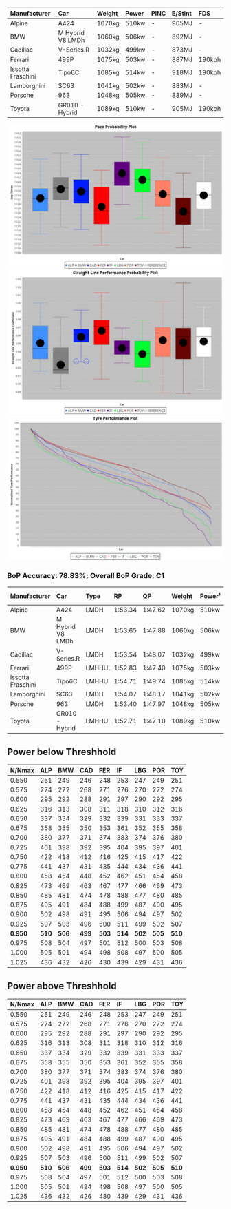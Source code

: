 |Manufacturer|Car|Weight|Power|PINC|E/Stint|FDS|
|:-|:-|:-|:-|:-|:-|:-|
|Alpine|A424|1070kg|510kw|-|905MJ|-|
|BMW|M Hybrid V8 LMDh|1060kg|506kw|-|892MJ|-|
|Cadillac|V-Series.R|1032kg|499kw|-|873MJ|-|
|Ferrari|499P|1075kg|503kw|-|887MJ|190kph|
|Issotta Fraschini|Tipo6C|1085kg|514kw|-|918MJ|190kph|
|Lamborghini|SC63|1041kg|502kw|-|883MJ|-|
|Porsche|963|1048kg|505kw|-|889MJ|-|
|Toyota|GR010 - Hybrid|1089kg|510kw|-|905MJ|190kph|

![PACECHART](./IMG/CUSTOM.png)
![STRAIGHTLINEPERFORMANCECHART](./IMG/CUSTOM_sp.png)
![TYREPERFORMANCECHART](./IMG/CUSTOM_tw.png)

### BoP Accuracy: 78.83%; Overall BoP Grade: C1
|Manufacturer|Car|Type|RP|QP|Weight|Power¹|Threshhold|PINC|Power²|E/Stint|AVG Vmax|FDS|RDLC|L/Stint|BOP-Grade|ModelAccuracy|ModelPoints|Match%|
|:-|:-|:-|:-|:-|:-|:-|:-|:-|:-|:-|:-|:-|:-|:-|:-|:-|:-|:-|
|Alpine|A424|LMDH|1:53.34|1:47.62|1070kg|510kw|210.0kph|-|510kw|905MJ|278.72kph|-|1.00|35|~A1|81.46%|523|100.00%|
|BMW|M Hybrid V8 LMDh|LMDH|1:53.65|1:47.88|1060kg|506kw|210.0kph|-|506kw|892MJ|274.79kph|-|1.01|35|~A1|98.60%|1690|99.43%|
|Cadillac|V-Series.R|LMDH|1:53.54|1:48.07|1032kg|499kw|210.0kph|-|499kw|873MJ|279.58kph|-|1.03|35|~A1|98.38%|1765|96.79%|
|Ferrari|499P|LMHHU|1:52.83|1:47.40|1075kg|503kw|210.0kph|-|503kw|887MJ|280.29kph|190kph|1.01|35|-C2|92.24%|2247|70.02%|
|Issotta Fraschini|Tipo6C|LMHHU|1:54.71|1:49.74|1085kg|514kw|210.0kph|-|514kw|918MJ|277.57kph|190kph|1.02|35|+Ω1|66.67%|96|32.91%|
|Lamborghini|SC63|LMDH|1:54.07|1:48.17|1041kg|502kw|210.0kph|-|502kw|883MJ|277.12kph|-|1.05|35|+D1|96.77%|419|69.17%|
|Porsche|963|LMDH|1:53.40|1:47.97|1048kg|505kw|210.0kph|-|505kw|889MJ|279.60kph|-|1.02|35|~A1|96.81%|5438|96.32%|
|Toyota|GR010 - Hybrid|LMHHU|1:52.71|1:47.10|1089kg|510kw|210.0kph|-|510kw|905MJ|278.20kph|190kph|1.01|35|-D1|86.04%|1751|66.03%|

## Power below Threshhold
|N/Nmax|ALP|BMW|CAD|FER|IF|LBG|POR|TOY|
|:-|:-|:-|:-|:-|:-|:-|:-|:-|
|0.550|251|249|246|248|253|247|249|251|
|0.575|274|272|268|271|276|270|272|274|
|0.600|295|292|288|291|297|290|292|295|
|0.625|316|313|308|311|318|310|312|316|
|0.650|337|334|329|332|339|331|333|337|
|0.675|358|355|350|353|361|352|355|358|
|0.700|380|377|371|374|383|374|376|380|
|0.725|401|398|392|395|404|395|397|401|
|0.750|422|418|412|416|425|415|417|422|
|0.775|441|437|431|435|444|434|436|441|
|0.800|458|454|448|452|462|451|454|458|
|0.825|473|469|463|467|477|466|469|473|
|0.850|485|481|474|478|488|477|480|485|
|0.875|495|491|484|488|499|487|490|495|
|0.900|502|498|491|495|506|494|497|502|
|0.925|507|503|496|500|511|499|502|507|
|**0.950**|**510**|**506**|**499**|**503**|**514**|**502**|**505**|**510**|
|0.975|508|504|497|501|512|500|503|508|
|1.000|505|501|494|498|508|497|500|505|
|1.025|436|432|426|430|439|429|431|436|

## Power above Threshhold
|N/Nmax|ALP|BMW|CAD|FER|IF|LBG|POR|TOY|
|:-|:-|:-|:-|:-|:-|:-|:-|:-|
|0.550|251|249|246|248|253|247|249|251|
|0.575|274|272|268|271|276|270|272|274|
|0.600|295|292|288|291|297|290|292|295|
|0.625|316|313|308|311|318|310|312|316|
|0.650|337|334|329|332|339|331|333|337|
|0.675|358|355|350|353|361|352|355|358|
|0.700|380|377|371|374|383|374|376|380|
|0.725|401|398|392|395|404|395|397|401|
|0.750|422|418|412|416|425|415|417|422|
|0.775|441|437|431|435|444|434|436|441|
|0.800|458|454|448|452|462|451|454|458|
|0.825|473|469|463|467|477|466|469|473|
|0.850|485|481|474|478|488|477|480|485|
|0.875|495|491|484|488|499|487|490|495|
|0.900|502|498|491|495|506|494|497|502|
|0.925|507|503|496|500|511|499|502|507|
|**0.950**|**510**|**506**|**499**|**503**|**514**|**502**|**505**|**510**|
|0.975|508|504|497|501|512|500|503|508|
|1.000|505|501|494|498|508|497|500|505|
|1.025|436|432|426|430|439|429|431|436|
